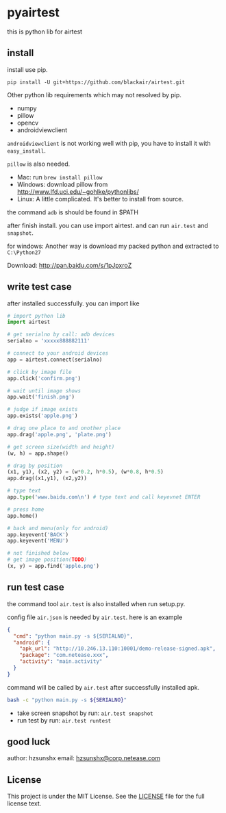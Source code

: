 pyairtest
=====
this is python lib for airtest

## install
install use pip.
```
pip install -U git+https://github.com/blackair/airtest.git
```

Other python lib requirements which may not resolved by pip.

* numpy
* pillow
* opencv
* androidviewclient

`androidviewclient` is not working well with pip, you have to install it with `easy_install`.

`pillow` is also needed.

* Mac: run `brew install pillow`
* Windows: download pillow from <http://www.lfd.uci.edu/~gohlke/pythonlibs/>
* Linux: A little complicated. It's better to install from source.

the command `adb` is should be found in $PATH

after finish install. you can use import airtest. and can run `air.test` and `snapshot`.

for windows: Another way is download my packed python and extracted to `C:\Python27`

Download: <http://pan.baidu.com/s/1pJpxroZ>

## write test case
after installed successfully. you can import like
```python
# import python lib
import airtest

# get serialno by call: adb devices
serialno = 'xxxxx888882111'

# connect to your android devices
app = airtest.connect(serialno)

# click by image file
app.click('confirm.png')

# wait until image shows
app.wait('finish.png')

# judge if image exists
app.exists('apple.png')

# drag one place to and onother place
app.drag('apple.png', 'plate.png')

# get screen size(width and height)
(w, h) = app.shape()

# drag by position
(x1, y1), (x2, y2) = (w*0.2, h*0.5), (w*0.8, h*0.5)
app.drag((x1,y1), (x2,y2))

# type text
app.type('www.baidu.com\n') # type text and call keyevnet ENTER

# press home
app.home()

# back and menu(only for android)
app.keyevent('BACK')
app.keyevent('MENU')

# not finished below
# get image position(TODO)
(x, y) = app.find('apple.png')
```

## run test case
the command tool `air.test` is also installed when run setup.py.

config file `air.json` is needed by `air.test`. here is an example
```json
{
  "cmd": "python main.py -s ${SERIALNO}",
  "android": {
    "apk_url": "http://10.246.13.110:10001/demo-release-signed.apk",
    "package": "com.netease.xxx",
    "activity": "main.activity"
  }
}
```

command will be called by `air.test` after successfully installed apk.
```sh
bash -c "python main.py -s ${SERIALNO}"
```

* take screen snapshot by run: `air.test snapshot`
* run test by run: `air.test runtest`

## good luck
author: hzsunshx
email: hzsunshx@corp.netease.com

## License
This project is under the MIT License. See the [LICENSE](LICENSE) file for the full license text.
